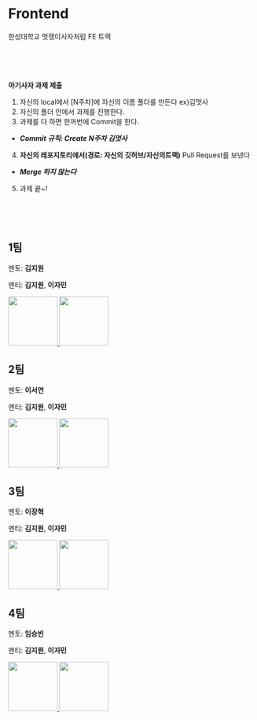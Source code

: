 # Frontend
한성대학교 멋쟁이사자처럼 FE 트랙

<br>
<br>
<br>

**아기사자 과제 제출**
1. 자신의 local에서 [N주차]에 자신의 이름 폴더를 만든다
ex)김멋사
2. 자신의 폴더 안에서 과제를 진행한다.
3. 과제를 다 하면 한꺼번에 Commit을 한다.

- ***Commit 규칙: Create N주차 김멋사***

4. **자신의 레포지토리에서(경로: 자신의 깃허브/자신의트랙)** Pull Request를 보낸다
- ***Merge 하지 않는다***
5. 과제 끝~!

<br>
<br>
<br>

## 1팀
멘토: **김지원**

멘티: **김지원**, **이자민**

<div>
  <a href="https://github.com/jaminleee">
    <img src="https://avatars.githubusercontent.com/u/91969458?v=4" width="100" style="max-width: 100%;">
  </a>
 <a href="https://github.com/kimgwon">
    <img src="https://avatars.githubusercontent.com/u/92065911?v=4" width="100" style="max-width: 100%;">
  </a>
</div>

## 2팀
멘토: **이서연**

멘티: **김지원**, **이자민**
<div>
  <a href="https://github.com/JongukYang">
    <img src="https://avatars.githubusercontent.com/u/73643657?v=4" width="100" style="max-width: 100%;">
  </a>
 <a href="https://github.com/jaminleee">
    <img src="https://avatars.githubusercontent.com/u/91969458?v=4" width="100" style="max-width: 100%;">
  </a>
</div>


## 3팀
멘토: **이장혁**

멘티: **김지원**, **이자민**
<div>
  <a href="https://github.com/JongukYang">
    <img src="https://avatars.githubusercontent.com/u/73643657?v=4" width="100" style="max-width: 100%;">
  </a>
 <a href="https://github.com/jaminleee">
    <img src="https://avatars.githubusercontent.com/u/91969458?v=4" width="100" style="max-width: 100%;">
  </a>
</div>


## 4팀
멘토: **임승빈**

멘티: **김지원**, **이자민**
<div>
  <a href="https://github.com/JongukYang">
    <img src="https://avatars.githubusercontent.com/u/73643657?v=4" width="100" style="max-width: 100%;">
  </a>
 <a href="https://github.com/jaminleee">
    <img src="https://avatars.githubusercontent.com/u/91969458?v=4" width="100" style="max-width: 100%;">
  </a>
</div>
